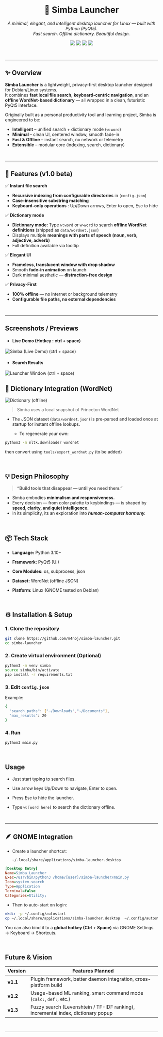 <h1 align="center">🐾 Simba Launcher</h1>

<p align="center">
  <em>A minimal, elegant, and intelligent desktop launcher for Linux — built with Python (PyQt5).</em><br>
  <em>Fast search. Offline dictionary. Beautiful design.</em>
</p>

<p align="center">
  <img src="https://img.shields.io/badge/status-beta-blue" />
  <img src="https://img.shields.io/badge/python-3.10%2B-yellow" />
  <img src="https://img.shields.io/badge/license-MIT-green" />
  <img src="https://img.shields.io/badge/platform-Linux-lightgrey" />
</p>
<br>

---

## ✨ Overview

**Simba Launcher** is a lightweight, privacy-first desktop launcher designed for Debian/Linux systems.  
It combines **fast local file search**, **keyboard-centric navigation**, and an **offline WordNet-based dictionary** — all wrapped in a clean, futuristic PyQt5 interface.

Originally built as a personal productivity tool and learning project, Simba is engineered to be:
- **Intelligent** – unified search + dictionary mode (`w:word`)
- **Minimal** – clean UI, centered window, smooth fade-in
- **Fast & Offline** – instant search, no network or telemetry
- **Extensible** – modular core (indexing, search, dictionary)

<br>

---


## 🧭 Features (v1.0 beta)

✅ **Instant file search**
  
- **Recursive indexing from configurable directories** in (`config.json`)  
- **Case-insensitive substring matching**  
- **Keyboard-only operations** : Up/Down arrows, Enter to open, Esc to hide  

✅ **Dictionary mode**
- **Dictionary mode:** Type `w:word` or `w>word` to search **offline WordNet definitions** (shipped as `data/wordnet.json`)  
- Displays multiple **meanings with parts of speech (noun, verb, adjective, adverb)**  
- Full definition available via tooltip  

✅ **Elegant UI**
- **Frameless, translucent window with drop shadow**  
- Smooth **fade-in animation** on launch  
- Dark minimal aesthetic — **distraction-free design**  

✅ **Privacy-First**
- **100% offline** — no internet or background telemetry  
- **Configurable file paths, no external dependencies**  

<br>

---

## Screenshots / Previews

- #### Live Demo (Hotkey : ctrl + space)

![Simba (Live Demo) (ctrl + space)](images/simba-demo.gif)


- #### Search Results

![Launcher Window (ctrl + space)](images/img_screen.png)



## 🧠 Dictionary Integration (WordNet)
  
![Dictionary (offline)](images/img_dictionary.png)



  > Simba uses a local snapshot of Princeton WordNet

-  The JSON dataset (`data/wordnet.json`) is pre-parsed and loaded once at startup for instant offline lookups.

    
    - To regenerate your own:
 
```bash
python3 -m nltk.downloader wordnet
```

then convert using `tools/export_wordnet.py` (to be added)

<br>



## 💡 Design Philosophy

> **“Build tools that disappear — until you need them.”**

- Simba embodies **minimalism and responsiveness.**
- Every decision — from color palette to keybindings — is shaped by **speed, clarity, and quiet intelligence.**
- In its simplicity, its an exploration into ***human-computer harmony.***

<br>

## 📦 Tech Stack

- **Language:** Python 3.10+

- **Framework:** PyQt5 (UI)

- **Core Modules:** os, subprocess, json

- **Dataset:** WordNet (offline JSON)

- **Platform:** Linux (GNOME tested on Debian)

<br>


## ⚙️ Installation & Setup

### 1. Clone the repository
```bash
git clone https://github.com/m4noj/simba-launcher.git
cd simba-launcher
```

### 2. Create virtual environment (Optional)
```bash
python3 -m venv simba
source simba/bin/activate
pip install -r requirements.txt
```
### 3. Edit `config.json`

Example:
```bash
{
  "search_paths": ["~/Downloads","~/Documents"],
  "max_results": 20
}
```
### 4. Run
```bash
python3 main.py
```
<br>

## Usage

- Just start typing to search files.

- Use arrow keys Up/Down to navigate, Enter to open.

- Press Esc to hide the launcher.

- Type `w:[word here]` to search the dictionary offline.

<br>

---

## 🪶  GNOME Integration

- Create a launcher shortcut:

   `~/.local/share/applications/simba-launcher.desktop`

```ini
[Desktop Entry]
Name=Simba Launcher
Exec=/usr/bin/python3 /home/[user]/simba-launcher/main.py
Icon=system-search
Type=Application
Terminal=false
Categories=Utility;
```

- Then to auto-start on login:

```bash
mkdir -p ~/.config/autostart
cp ~/.local/share/applications/simba-launcher.desktop  ~/.config/autostart/
```

  You can also bind it to a **global hotkey (Ctrl + Space)** via GNOME Settings → Keyboard → Shortcuts.

<br>


## Future & Vision

| Version  | Features Planned                                                                 |
| -------- | -------------------------------------------------------------------------------- |
| **v1.1** | Plugin framework, better daemon integration, cross-platform build                |
| **v1.2** | Usage-based ML ranking, smart command mode (`calc:`, `def:`, etc.)               |
| **v1.3** | Fuzzy search (Levenshtein / TF-IDF ranking), incremental index, dictionary popup |

<br>

---
